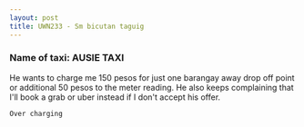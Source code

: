 ```yaml
---
layout: post
title: UWN233 - Sm bicutan taguig
---
```


### Name of taxi: AUSIE TAXI

He wants to charge me 150 pesos for just one barangay away drop off point or additional 50 pesos to the meter reading. He also keeps complaining that I'll book a grab or uber instead if I don't accept his offer.

```Over charging```
